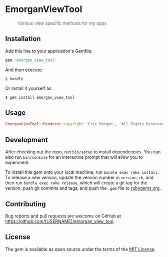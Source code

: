 # EmorganViewTool

> Various view specific methods for my apps

## Installation

Add this line to your application's Gemfile:

```ruby
gem 'emorgan_view_tool'
```

And then execute:

    $ bundle

Or install it yourself as:

    $ gem install emorgan_view_tool

## Usage

```ruby
EmorganViewTool::Renderer.copyright 'Eric Morgan', 'All Rights Reserved'
```

## Development

After checking out the repo, run `bin/setup` to install dependencies. You can also run `bin/console` for an interactive prompt that will allow you to experiment.

To install this gem onto your local machine, run `bundle exec rake install`. To release a new version, update the version number in `version.rb`, and then run `bundle exec rake release`, which will create a git tag for the version, push git commits and tags, and push the `.gem` file to [rubygems.org](https://rubygems.org).

## Contributing

Bug reports and pull requests are welcome on GitHub at https://github.com/[USERNAME]/emorgan_view_tool.

## License

The gem is available as open source under the terms of the [MIT License](https://opensource.org/licenses/MIT).
